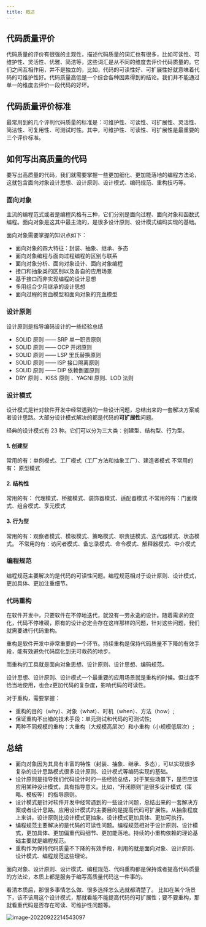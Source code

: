 ```yaml
---
title: 概述
---
```


## 代码质量评价

代码质量的评价有很强的主观性，描述代码质量的词汇也有很多，比如可读性、可维护性、灵活性、优雅、简洁等，这些词汇是从不同的维度去评价代码质量的。它们之间互相作用，并不是独立的，比如，代码的可读性好、可扩展性好就意味着代码的可维护性好。代码质量高低是一个综合各种因素得到的结论。我们并不能通过单一的维度去评价一段代码的好坏。

## 代码质量评价标准

最常用到的几个评判代码质量的标准是：可维护性、可读性、可扩展性、灵活性、简洁性、可复用性、可测试时性。其中，可维护性、可读性、可扩展性是最重要的三个评价标准。

## 如何写出高质量的代码

要写出高质量的代码，我们就需要掌握一些更加细化、更加能落地的编程方法论，这就包含面向对象设计思想、设计原则、设计模式、编码规范、重构技巧等。

### 面向对象

主流的编程范式或者是编程风格有三种，它们分别是面向过程、面向对象和函数式编程。面向对象是这其中最主流的，是很多设计原则、设计模式编码实现的基础。

面向对象需要掌握的知识点如下：

* 面向对象的四大特征：封装、抽象、继承、多态
* 面向对象编程与面向过程编程的区别与联系
* 面向对象分析、面向对象设计、面向对象编程
* 接口和抽象类的区别以及各自的应用场景
* 基于接口而非实现编程的设计思想
* 多用组合少用继承的设计思想
* 面向过程的贫血模型和面向对象的充血模型

### 设计原则

设计原则是指导编码设计的一些经验总结

* SOLID 原则 —— SRP 单一职责原则
* SOLID 原则 —— OCP 开闭原则
* SOLID 原则 —— LSP 里氏替换原则
* SOLID 原则 —— ISP 接口隔离原则
* SOLID 原则 —— DIP 依赖倒置原则
* DRY 原则 、KISS 原则 、YAGNI 原则、LOD 法则

### 设计模式

设计模式是针对软件开发中经常遇到的一些设计问题，总结出来的一套解决方案或者设计思路。大部分设计模式解决的都是代码的**可扩展性**问题。

经典的设计模式有 23 种。它们可以分为三大类：创建型、结构型、行为型。

#### 1. 创建型

常用的有：单例模式、工厂模式（工厂方法和抽象工厂）、建造者模式
不常用的有： 原型模式

#### 2. 结构性

常用的有： 代理模式、桥接模式、装饰器模式、适配器模式
不常用的有：门面模式、组合模式、享元模式

#### 3. 行为型

常用的有：观察者模式、模板模式、策略模式、职责链模式、迭代器模式、状态模式。
不常用的有：访问者模式、备忘录模式、命令模式、解释器模式、中介模式

### 编程规范

编程规范主要解决的是代码的可读性问题。编程规范相对于设计原则、设计模式，更加具体、更加注重细节。

### 代码重构

在软件开发中，只要软件在不停地迭代，就没有一劳永逸的设计。随着需求的变化，代码不停堆砌，原有的设计必定会存在这样那样的问题，针对这些问题，我们就需要进行代码重构。

重构是软件开发中非常重要的一个环节。持续重构是保持代码质量不下降的有效手段，能有效避免代码腐化到无可救药的地步。

而重构的工具就是面向对象思想、设计原则、设计思想、编码规范。

设计思想、设计原则、设计模式一个最重要的应用场景就是重构的时候。但过度不恰当地使用，也会z更加代码的复杂度，影响代码的可读性。

对于重构，需要掌握：
* 重构的目的（why）、对象（what）、时机（when）、方法（how）;
* 保证重构不出错的技术手段：单元测试和代码的可测试性;
* 两种不同规模的重构：大重构（大规模高层次）和小重构（小规模低层次）;
## 总结
* 面向对象因为其具有丰富的特性（封装、抽象、继承、多态），可以实现很多复杂的设计思路模式很多设计原则、设计模式等编码实现的基础。
* 设计原则是指导我们代码设计时的一些经验总结，对于某些场景下，是否应该应用某种设计模式，具有指导意义。比如，“开闭原则”是很多设计模式（策略、模板等）的指导原则。
* 设计模式是针对软件开发中经常遇到的一些设计问题，总结出来的一套解决方案或者设计思路。应用设计模式的主要目的是提高代码可扩展性。从抽象程度上来讲，设计原则比设计模式更抽象。设计模式更加具体、更加可执行。
* 编程规范主要解决的是代码的可读性问题。编程规范相对于设计原则、设计模式，更加具体、更加偏重代码细节、更加能落地。持续的小重构依赖的理论基础主要就是编程规范。
* 重构作为保持代码质量不下降的有效手段，利用的就是面向对象、设计原则、设计模式、编程规范这些理论。

面向对象、设计原则、设计模式、编程规范、代码重构都是保持或者提高代码质量的方法论，本质上都是服务于编写高质量代码这一件事的。

看清本质后，那很多事情怎么做、很多选择怎么选就都清楚了。
比如在某个场景下，该不该用这个设计模式，那就看能不能提高代码的可扩展性；要不要重构，那就看重代码是否存在可读、可维护性问题等。

![image-20220922214543097](https://img.wkq.pub/hexo/image-20220922214543097.png)

